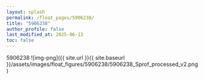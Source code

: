 ```yaml
---
layout: splash
permalink: /float_pages/5906238/
title: "5906238"
author_profile: false
last_modified_at: 2025-06-13
toc: false
---
```

 
5906238
![img-png]({{ site.url }}{{ site.baseurl }}/assets/images/float_figures/5906238/5906238_Sprof_processed_v2.png)